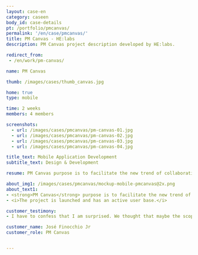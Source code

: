 ```yaml
---
layout: case-en
category: caseen
body_id: case-details
pt: /portfolio/pmcanvas/
permalink: '/en/case/pmcanvas/'
title: PM Canvas - HE:labs
description: PM Canvas project description developed by HE:labs.

redirect_from:
 - /en/work/pm-canvas/

name: PM Canvas

thumb: /images/cases/thumb_canvas.jpg

home: true
type: mobile

time: 2 weeks
members: 4 members

screenshots:
  - url: /images/cases/pmcanvas/pm-canvas-01.jpg
  - url: /images/cases/pmcanvas/pm-canvas-02.jpg
  - url: /images/cases/pmcanvas/pm-canvas-03.jpg
  - url: /images/cases/pmcanvas/pm-canvas-04.jpg

title_text: Mobile Application Development
subtitle_text: Design & Development

resume: PM Canvas purpose is to facilitate the new trend of collaborative project creation of all sizes

about_img1: /images/cases/pmcanvas/mockup-mobile-pmcanvas@2x.png
about_text1:
- <strong>PM Canvas</strong> purpose is to facilitate the new trend of collaborative project creation of all sizes. You can draw up plans in real time, regardless of geographic location . Use the right methodology and the right pair application for the right project.
- <i>The project is launched and has an active user base.</i>

customer_testimony:
- I have to confess that I am surprised. We thought that maybe the scope was too big, but in the end, everything went well. And also, they delivered one thing that is very important to us, the "wow" factor! Today I look at the app and say 'Wow !'

customer_name: José Finocchio Jr
customer_role: PM Canvas


---
```


